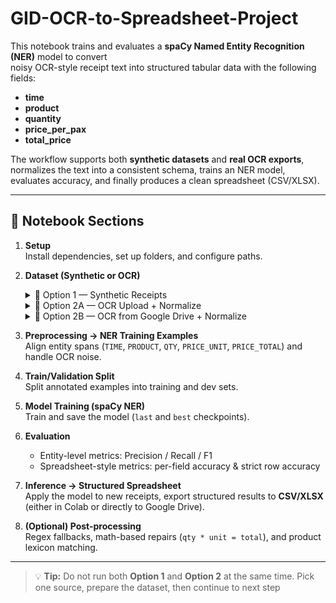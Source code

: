 # GID-OCR-to-Spreadsheet-Project

This notebook trains and evaluates a **spaCy Named Entity Recognition (NER)** model to convert  
noisy OCR-style receipt text into structured tabular data with the following fields:

- **time**  
- **product**  
- **quantity**  
- **price_per_pax**  
- **total_price**   

The workflow supports both **synthetic datasets** and **real OCR exports**, normalizes the text into a consistent schema, trains an NER model, evaluates accuracy, and finally produces a clean spreadsheet (CSV/XLSX).  

---

## 📑 Notebook Sections

1. **Setup**  
   Install dependencies, set up folders, and configure paths.

2. **Dataset (Synthetic or OCR)**  

   <details>
   <summary>🔹 Option 1 — Synthetic Receipts</summary>

   Run this if you want to **simulate OCR data** by generating a dummy dataset (`receipts_dummy_en.csv / .xlsx`).  
   Useful for experimenting or if no OCR output is available yet.  

   </details>

   <details>
   <summary>🔹 Option 2A — OCR Upload + Normalize</summary>

   Run this if you already have an **OCR export file (CSV/XLSX)** with a `raw_text` column.  
   You will upload the file directly from your computer into Colab.  

   ⚠️ Make sure to run the **OCR Normalization Helpers** cell first, since it defines the regex and parsing functions used here.

   </details>

   <details>
   <summary>🔹 Option 2B — OCR from Google Drive + Normalize</summary>

   Run this if your OCR files are already stored in a Google Drive folder.  
   This option supports multiple CSV/XLSX files at once.  

   ⚠️ Make sure to run the **OCR Normalization Helpers** cell first, since it defines the regex and parsing functions used here.

   </details>

3. **Preprocessing → NER Training Examples**  
   Align entity spans (`TIME`, `PRODUCT`, `QTY`, `PRICE_UNIT`, `PRICE_TOTAL`) and handle OCR noise.  

4. **Train/Validation Split**  
   Split annotated examples into training and dev sets.  

5. **Model Training (spaCy NER)**  
   Train and save the model (`last` and `best` checkpoints).  

6. **Evaluation**  
   - Entity-level metrics: Precision / Recall / F1  
   - Spreadsheet-style metrics: per-field accuracy & strict row accuracy  

7. **Inference → Structured Spreadsheet**  
   Apply the model to new receipts, export structured results to **CSV/XLSX** (either in Colab or directly to Google Drive).  

8. **(Optional) Post-processing**  
   Regex fallbacks, math-based repairs (`qty * unit = total`), and product lexicon matching.  

---

> 💡 **Tip:** Do not run both **Option 1** and **Option 2** at the same time. Pick one source, prepare the dataset, then continue to next step

